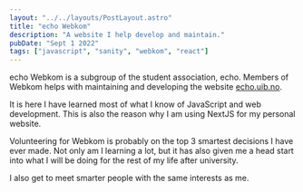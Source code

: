 ```yaml
---
layout: "../../layouts/PostLayout.astro"
title: "echo Webkom"
description: "A website I help develop and maintain."
pubDate: "Sept 1 2022"
tags: ["javascript", "sanity", "webkom", "react"]
---
```


echo Webkom is a subgroup of the student association, echo. Members of Webkom helps with maintaining and developing the website [echo.uib.no](https://echo.uib.no/).

It is here I have learned most of what I know of JavaScript and web development. This is also the reason why I am using NextJS for my personal website.

Volunteering for Webkom is probably on the top 3 smartest decisions I have ever made. Not only am I learning a lot, but it has also given me a head start into what I will be doing for the rest of my life after university.

I also get to meet smarter people with the same interests as me.
